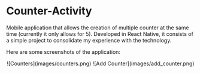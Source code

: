 # Counter-Activity

Mobile application that allows the creation of multiple counter at the same time (currently it only allows for 5). 
Developed in React Native, it consists of a simple project to consolidate my experience with the technology.

Here are some screenshots of the application: 

<div align="center">
    ![Counters](images/counters.png)
    ![Add Counter](images/add_counter.png)
</div>
